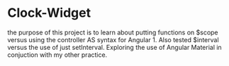 # Clock-Widget

the purpose of this project is to learn about putting functions on $scope versus using the controller AS syntax for Angular 1. Also tested $interval versus the use of just setInterval. Exploring the use of Angular Material in conjuction with my other practice.
